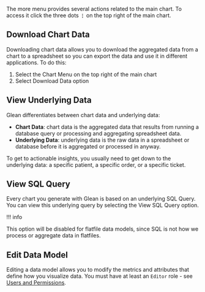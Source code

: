 The more menu provides several actions related to the main chart. To access it click the three dots **`⋮`** on the top right of the main chart.

## Download Chart Data

Downloading chart data allows you to download the aggregated data from a chart to a spreadsheet so you can export the data and use it in different applications. To do this:

1. Select the Chart Menu on the top right of the main chart
2. Select Download Data option

## View Underlying Data

Glean differentiates between chart data and underlying data:

- **Chart Data**: chart data is the aggregated data that results from running a database query or processing and aggregating spreadsheet data.
- **Underlying Data**: underlying data is the raw data in a spreadsheet or database before it is aggregated or processed in anyway.

To get to actionable insights, you usually need to get down to the underlying data: a specific patient, a specific order, or a specific ticket.

## View SQL Query

Every chart you generate with Glean is based on an underlying SQL Query. You can view this underlying query by selecting the View SQL Query option.

!!! info

This option will be disabled for flatfile data models, since SQL is not how we process or aggregate data in flatfiles.

## Edit Data Model

Editing a data model allows you to modify the metrics and attributes that define how you visualize data. You must have at least an `Editor` role - see [Users and Permissions](../project-management/users-and-permissions.md).
